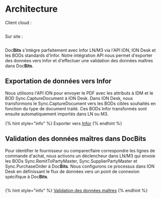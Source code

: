 # Architecture

Client cloud :

<figure><img src="../../.gitbook/assets/architecture1.avif" alt=""><figcaption></figcaption></figure>

Sur site :

<figure><img src="../../.gitbook/assets/architecture2.avif" alt=""><figcaption></figcaption></figure>

Doc**Bits** s'intègre parfaitement avec Infor LN/M3 via l'API ION, ION Desk et les BODs standards d'Infor. Notre intégration API nous permet d'exporter des données vers Infor et d'effectuer une validation des données maîtres dans Doc**Bits**.

## Exportation de données vers Infor

Nous utilisons l'API ION pour envoyer le PDF avec les attributs à IDM et le BOD Sync.CaptureDocument à ION Desk. Dans ION Desk, nous transformons le Sync.CaptureDocument vers les BODs cibles souhaités en fonction du type de document traité. Ces BODs Infor transformés sont ensuite automatiquement importés dans LN ou M3.

{% hint style="info" %}
Exporter vers [Infor](../../infor-integration-and-configuration/exporting-to-infor/)
{% endhint %}

## Validation des données maîtres dans DocBits

Pour identifier le fournisseur ou comparer/faire correspondre les lignes de commande d'achat, nous activons un déclencheur dans LN/M3 qui envoie les BODs Sync.RemitToPartyMaster, Sync.SupplierPartyMaster et Sync.PurchaseOrder à Doc**Bits**. Nous configurons ce processus dans ION Desk en définissant le flux de données vers un point de connexion spécifique à Doc**Bits**.

<figure><img src="../../.gitbook/assets/architecture3.avif" alt=""><figcaption></figcaption></figure>

{% hint style="info" %}
[Validation des données maîtres](../../infor-integration-and-configuration/importing-customer-master-data/)
{% endhint %}
